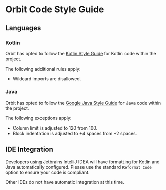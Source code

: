 # Orbit Code Style Guide

## Languages
### Kotlin
Orbit has opted to follow the [Kotlin Style Guide](https://kotlinlang.org/docs/reference/coding-conventions.html)
for Kotlin code within the project.

The following additional rules apply:
* Wildcard imports are disallowed.

### Java
Orbit has opted to follow the [Google Java Style Guide](https://google.github.io/styleguide/javaguide.html)
for Java code within the project.

The following exceptions apply:
* Column limit is adjusted to 120 from 100.
* Block indentation is adjusted to +4 spaces from +2 spaces.

## IDE Integration
Developers using Jetbrains IntelliJ IDEA will have formatting for Kotlin and Java automatically configured. 
Please use the standard `Reformat Code` option to ensure your code is compliant.

Other IDEs do not have automatic integration at this time.